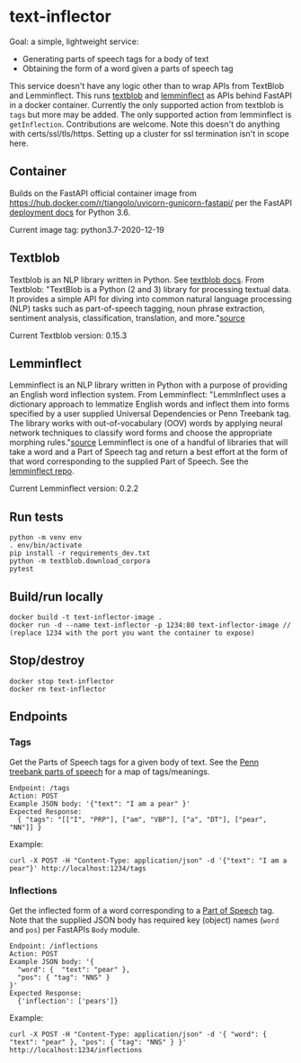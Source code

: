 # text-inflector
Goal: a simple, lightweight service:
- Generating parts of speech tags for a body of text
- Obtaining the form of a word given a parts of speech tag

This service doesn't have any logic other than to wrap APIs from TextBlob and Lemminflect. This runs [textblob](https://github.com/sloria/TextBlob) and [lemminflect](https://github.com/bjascob/LemmInflect) as APIs behind FastAPI in a docker container. Currently the only supported action from textblob is `tags` but more may be added. The only supported action from lemminflect is `getInflection`. Contributions are welcome. Note this doesn't do anything with certs/ssl/tls/https. Setting up a cluster for ssl termination isn't in scope here.

## Container
Builds on the FastAPI official container image from https://hub.docker.com/r/tiangolo/uvicorn-gunicorn-fastapi/ per the FastAPI [deployment docs](https://fastapi.tiangolo.com/deployment/docker) for Python 3.6.

Current image tag: python3.7-2020-12-19

## Textblob
Textblob is an NLP library written in Python. See [textblob docs](https://textblob.readthedocs.io). From Textblob: "TextBlob is a Python (2 and 3) library for processing textual data. It provides a simple API for diving into common natural language processing (NLP) tasks such as part-of-speech tagging, noun phrase extraction, sentiment analysis, classification, translation, and more."[source](https://github.com/sloria/TextBlob)

Current Textblob version: 0.15.3

## Lemminflect
Lemminflect is an NLP library written in Python with a purpose of providing an English word inflection system. From Lemminflect: "LemmInflect uses a dictionary approach to lemmatize English words and inflect them into forms specified by a user supplied Universal Dependencies or Penn Treebank tag. The library works with out-of-vocabulary (OOV) words by applying neural network techniques to classify word forms and choose the appropriate morphing rules."[source](https://github.com/bjascob/LemmInflect) Lemminflect is one of a handful of libraries that will take a word and a Part of Speech tag and return a best effort at the form of that word corresponding to the supplied Part of Speech. See the [lemminflect repo](https://github.com/bjascob/LemmInflect).

Current Lemminflect version: 0.2.2

## Run tests

    python -m venv env
    . env/bin/activate
    pip install -r requirements_dev.txt
    python -m textblob.download_corpora
    pytest


## Build/run locally

    docker build -t text-inflector-image .
    docker run -d --name text-inflector -p 1234:80 text-inflector-image // (replace 1234 with the port you want the container to expose)


## Stop/destroy

    docker stop text-inflector
    docker rm text-inflector


## Endpoints
### Tags
Get the Parts of Speech tags for a given body of text. See the [Penn treebank parts of speech](https://www.ling.upenn.edu/courses/Fall_2003/ling001/penn_treebank_pos.html) for a map of tags/meanings.

    Endpoint: /tags
    Action: POST
    Example JSON body: '{"text": "I am a pear" }'
    Expected Response:
      { "tags": "[["I", "PRP"], ["am", "VBP"], ["a", "DT"], ["pear", "NN"]] }

Example:

    curl -X POST -H "Content-Type: application/json" -d '{"text": "I am a pear"}' http://localhost:1234/tags

### Inflections
Get the inflected form of a word corresponding to a [Part of Speech](https://www.ling.upenn.edu/courses/Fall_2003/ling001/penn_treebank_pos.html) tag. Note that the supplied JSON body has required key (object) names (`word` and `pos`) per FastAPIs `Body` module.

    Endpoint: /inflections
    Action: POST
    Example JSON body: '{
      "word": {  "text": "pear" },
      "pos": { "tag": "NNS" }
    }'
    Expected Response:
      {'inflection': ['pears']}

Example:

    curl -X POST -H "Content-Type: application/json" -d '{ "word": {  "text": "pear" }, "pos": { "tag": "NNS" } }' http://localhost:1234/inflections